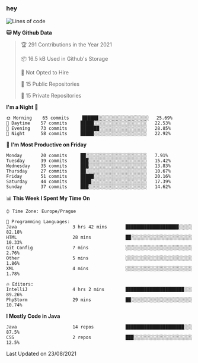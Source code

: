 ### hey

<!--START_SECTION:waka-->
![Lines of code](https://img.shields.io/badge/From%20Hello%20World%20I%27ve%20Written-108728%20lines%20of%20code-blue)

**🐱 My Github Data** 

> 🏆 291 Contributions in the Year 2021
 > 
> 📦 16.5 kB Used in Github's Storage 
 > 
> 🚫 Not Opted to Hire
 > 
> 📜 15 Public Repositories 
 > 
> 🔑 15 Private Repositories  
 > 
**I'm a Night 🦉** 

```text
🌞 Morning    65 commits     ██████░░░░░░░░░░░░░░░░░░░   25.69% 
🌆 Daytime    57 commits     █████░░░░░░░░░░░░░░░░░░░░   22.53% 
🌃 Evening    73 commits     ███████░░░░░░░░░░░░░░░░░░   28.85% 
🌙 Night      58 commits     █████░░░░░░░░░░░░░░░░░░░░   22.92%

```
📅 **I'm Most Productive on Friday** 

```text
Monday       20 commits     ██░░░░░░░░░░░░░░░░░░░░░░░   7.91% 
Tuesday      39 commits     ███░░░░░░░░░░░░░░░░░░░░░░   15.42% 
Wednesday    35 commits     ███░░░░░░░░░░░░░░░░░░░░░░   13.83% 
Thursday     27 commits     ██░░░░░░░░░░░░░░░░░░░░░░░   10.67% 
Friday       51 commits     █████░░░░░░░░░░░░░░░░░░░░   20.16% 
Saturday     44 commits     ████░░░░░░░░░░░░░░░░░░░░░   17.39% 
Sunday       37 commits     ███░░░░░░░░░░░░░░░░░░░░░░   14.62%

```


📊 **This Week I Spent My Time On** 

```text
⌚︎ Time Zone: Europe/Prague

💬 Programming Languages: 
Java                     3 hrs 42 mins       ████████████████████░░░░░   82.18% 
HTML                     28 mins             ██░░░░░░░░░░░░░░░░░░░░░░░   10.33% 
Git Config               7 mins              ░░░░░░░░░░░░░░░░░░░░░░░░░   2.76% 
Other                    5 mins              ░░░░░░░░░░░░░░░░░░░░░░░░░   1.86% 
XML                      4 mins              ░░░░░░░░░░░░░░░░░░░░░░░░░   1.78%

🔥 Editors: 
IntelliJ                 4 hrs 2 mins        ██████████████████████░░░   89.26% 
PhpStorm                 29 mins             ██░░░░░░░░░░░░░░░░░░░░░░░   10.74%

```

**I Mostly Code in Java** 

```text
Java                     14 repos            ██████████████████████░░░   87.5% 
CSS                      2 repos             ███░░░░░░░░░░░░░░░░░░░░░░   12.5%

```



 Last Updated on 23/08/2021
<!--END_SECTION:waka-->
